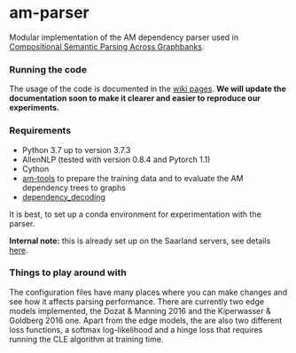 # am-parser
Modular implementation of the AM dependency parser used in [Compositional Semantic Parsing Across Graphbanks](https://www.aclweb.org/anthology/P19-1450).

### Running the code
The usage of the code is documented in the [wiki pages](https://github.com/coli-saar/am-parser/wiki/Train-Parser).
__We will update the documentation soon to make it clearer and easier to reproduce our experiments.__

### Requirements
- Python 3.7 up to version 3.7.3
- AllenNLP (tested with version 0.8.4 and Pytorch 1.1)
- Cython
- [am-tools](https://github.com/coli-saar/am-tools) to prepare the training data and to evaluate the AM dependency trees to graphs
- [dependency_decoding](https://github.com/andersjo/dependency_decoding)

It is best, to set up a conda environment for experimentation with the parser.

__Internal note:__ this is already set up on the Saarland servers, see details [here](https://github.com/coli-saar/am-parser/wiki/Setup-on-the-Saarland-servers).

### Things to play around with
The configuration files have many places where you can make changes and see how it affects parsing performance.
There are currently two edge models implemented, the Dozat & Manning 2016 and the Kiperwasser & Goldberg 2016 one.
Apart from the edge models, the are also two different loss functions, a softmax log-likelihood and a hinge loss that requires running the CLE algorithm at training time.

